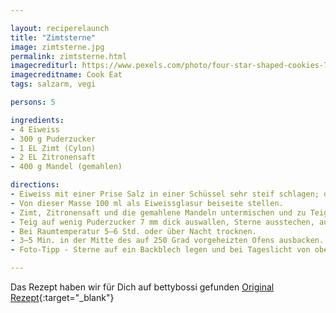 ```yaml
---

layout: reciperelaunch
title: "Zimtsterne"
image: zimtsterne.jpg
permalink: zimtsterne.html
imagecrediturl: https://www.pexels.com/photo/four-star-shaped-cookies-776858
imagecreditname: Cook Eat
tags: salzarm, vegi

persons: 5

ingredients:
- 4 Eiweiss
- 300 g Puderzucker
- 1 EL Zimt (Cylon)
- 2 EL Zitronensaft
- 400 g Mandel (gemahlen)

directions:
- Eiweiss mit einer Prise Salz in einer Schüssel sehr steif schlagen; den Puderzucker beigeben und alles gut, mischen.
- Von dieser Masse 100 ml als Eiweissglasur beiseite stellen.
- Zimt, Zitronensaft und die gemahlene Mandeln untermischen und zu Teig formen.
- Teig auf wenig Puderzucker 7 mm dick auswallen, Sterne ausstechen, auf ein mit Backpapier belegtes Blech legen und mit der beiseite gestellten Eiweissglasur bestreichen.
- Bei Raumtemperatur 5–6 Std. oder über Nacht trocknen.
- 3–5 Min. in der Mitte des auf 250 Grad vorgeheizten Ofens ausbacken.
- Foto-Tipp - Sterne auf ein Backblech legen und bei Tageslicht von oben fotografieren.

---
```


Das Rezept haben wir für Dich auf bettybossi gefunden [Original Rezept](
https://www.bettybossi.ch/BinaryContent/UploadedFiles/zXgd_K-PlHUrhrPjY50T4A==2013103112103182.ADG2022a.pdf){:target="_blank"}